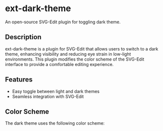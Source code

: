 # ext-dark-theme

An open-source SVG-Edit plugin for toggling dark theme.

## Description

ext-dark-theme is a plugin for SVG-Edit that allows users to switch to a dark theme, enhancing visibility and reducing eye strain in low-light environments. This plugin modifies the color scheme of the SVG-Edit interface to provide a comfortable editing experience.

## Features

- Easy toggle between light and dark themes
- Seamless integration with SVG-Edit

## Color Scheme

The dark theme uses the following color scheme:

